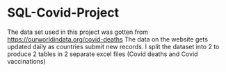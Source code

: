 # SQL-Covid-Project
The data set used in this project was gotten from https://ourworldindata.org/covid-deaths The data on the website gets updated daily as countries submit new records. I split the dataset into 2 to produce 2 tables in 2 separate excel files (Covid deaths and Covid vaccinations)
